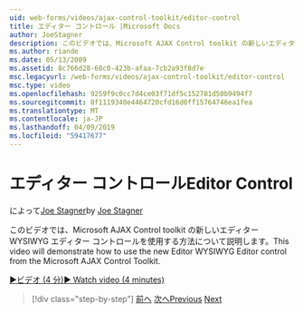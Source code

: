 ```yaml
---
uid: web-forms/videos/ajax-control-toolkit/editor-control
title: エディター コントロール |Microsoft Docs
author: JoeStagner
description: このビデオでは、Microsoft AJAX Control toolkit の新しいエディター WYSIWYG エディター コントロールを使用する方法について説明します。
ms.author: riande
ms.date: 05/13/2009
ms.assetid: 8c766d28-60c0-423b-afaa-7cb2a93f8d7e
msc.legacyurl: /web-forms/videos/ajax-control-toolkit/editor-control
msc.type: video
ms.openlocfilehash: 9259f9c0cc7d4ce03f71df5c152781d50b9494f7
ms.sourcegitcommit: 0f1119340e4464720cfd16d0ff15764746ea1fea
ms.translationtype: MT
ms.contentlocale: ja-JP
ms.lasthandoff: 04/09/2019
ms.locfileid: "59417677"
---
```

# <a name="editor-control"></a><span data-ttu-id="23c55-103">エディター コントロール</span><span class="sxs-lookup"><span data-stu-id="23c55-103">Editor Control</span></span>

<span data-ttu-id="23c55-104">によって[Joe Stagner](https://github.com/JoeStagner)</span><span class="sxs-lookup"><span data-stu-id="23c55-104">by [Joe Stagner](https://github.com/JoeStagner)</span></span>

<span data-ttu-id="23c55-105">このビデオでは、Microsoft AJAX Control toolkit の新しいエディター WYSIWYG エディター コントロールを使用する方法について説明します。</span><span class="sxs-lookup"><span data-stu-id="23c55-105">This video will demonstrate how to use the new Editor WYSIWYG Editor control from the Microsoft AJAX Control Toolkit.</span></span>

[<span data-ttu-id="23c55-106">&#9654;ビデオ (4 分)</span><span class="sxs-lookup"><span data-stu-id="23c55-106">&#9654; Watch video (4 minutes)</span></span>](https://channel9.msdn.com/Blogs/ASP-NET-Site-Videos/editor-control)

> [!div class="step-by-step"]
> <span data-ttu-id="23c55-107">[前へ](combo-box.md)
> [次へ](editor-control-custom.md)</span><span class="sxs-lookup"><span data-stu-id="23c55-107">[Previous](combo-box.md)
[Next](editor-control-custom.md)</span></span>
